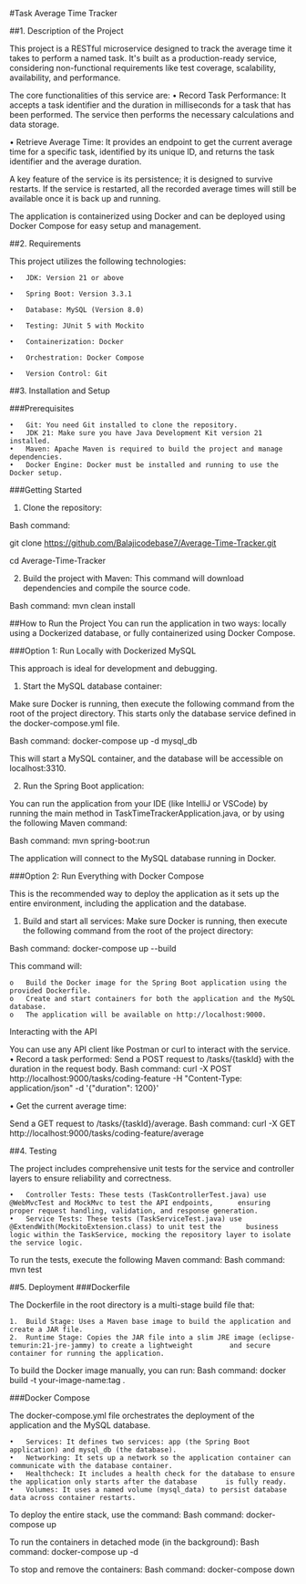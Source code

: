 #Task Average Time Tracker

##1. Description of the Project

This project is a RESTful microservice designed to track the average time it takes to perform a named task. It's built as a production-ready service, considering non-functional requirements like test coverage, scalability, availability, and performance.

The core functionalities of this service are:
•	Record Task Performance: It accepts a task identifier and the duration in milliseconds for a task that has been performed. The service then performs the necessary calculations and data storage.

•	Retrieve Average Time: It provides an endpoint to get the current average time for a specific task, identified by its unique ID, and returns the task identifier and the average duration.

A key feature of the service is its persistence; it is designed to survive restarts. If the service is restarted, all the recorded average times will still be available once it is back up and running.

The application is containerized using Docker and can be deployed using Docker Compose for easy setup and management.

##2. Requirements

This project utilizes the following technologies:

	•	JDK: Version 21 or above
	
	•	Spring Boot: Version 3.3.1
	
	•	Database: MySQL (Version 8.0)
	
	•	Testing: JUnit 5 with Mockito
	
	•	Containerization: Docker
	
	•	Orchestration: Docker Compose
	
	•	Version Control: Git

##3. Installation and Setup

###Prerequisites

	•	Git: You need Git installed to clone the repository.
	•	JDK 21: Make sure you have Java Development Kit version 21 installed.
	•	Maven: Apache Maven is required to build the project and manage dependencies.
	•	Docker Engine: Docker must be installed and running to use the Docker setup.
	
###Getting Started

1.	Clone the repository:

Bash command:

git clone https://github.com/Balajicodebase7/Average-Time-Tracker.git

cd Average-Time-Tracker

2.	Build the project with Maven:
This command will download dependencies and compile the source code.

Bash command:
mvn clean install

##How to Run the Project
You can run the application in two ways: locally using a Dockerized database, or fully containerized using Docker Compose.

###Option 1: Run Locally with Dockerized MySQL

This approach is ideal for development and debugging.

1.	Start the MySQL database container:

Make sure Docker is running, then execute the following command from the root of the project directory. This starts only the database service defined in the docker-compose.yml file.

Bash command:
docker-compose up -d mysql_db

This will start a MySQL container, and the database will be accessible on localhost:3310.

2.	Run the Spring Boot application:

You can run the application from your IDE (like IntelliJ or VSCode) by running the main method in TaskTimeTrackerApplication.java, or by using the following Maven command:

Bash command:
mvn spring-boot:run

The application will connect to the MySQL database running in Docker.

###Option 2: Run Everything with Docker Compose

This is the recommended way to deploy the application as it sets up the entire environment, including the application and the database.

1.	Build and start all services: Make sure Docker is running, then execute the following command from the root of the project directory: 

Bash command:
docker-compose up --build

This command will: 

	o	Build the Docker image for the Spring Boot application using the provided Dockerfile.
	o	Create and start containers for both the application and the MySQL database.
	o	The application will be available on http://localhost:9000.
	
Interacting with the API

You can use any API client like Postman or curl to interact with the service.
•	Record a task performed:
Send a POST request to /tasks/{taskId} with the duration in the request body.
Bash command:
curl -X POST http://localhost:9000/tasks/coding-feature -H "Content-Type: application/json" -d '{"duration": 1200}'

•	Get the current average time:

Send a GET request to /tasks/{taskId}/average.
Bash command:
curl -X GET http://localhost:9000/tasks/coding-feature/average

##4. Testing

The project includes comprehensive unit tests for the service and controller layers to ensure reliability and correctness.
	
	•	Controller Tests: These tests (TaskControllerTest.java) use @WebMvcTest and MockMvc to test the API endpoints, 		ensuring proper request handling, validation, and response generation.
	•	Service Tests: These tests (TaskServiceTest.java) use @ExtendWith(MockitoExtension.class) to unit test the 		business logic within the TaskService, mocking the repository layer to isolate the service logic.
	
To run the tests, execute the following Maven command:
Bash command:
mvn test

##5. Deployment
###Dockerfile

The Dockerfile in the root directory is a multi-stage build file that:
	
	1.	Build Stage: Uses a Maven base image to build the application and create a JAR file.
	2.	Runtime Stage: Copies the JAR file into a slim JRE image (eclipse-temurin:21-jre-jammy) to create a lightweight 		and secure container for running the application.
	
To build the Docker image manually, you can run:
Bash command:
docker build -t your-image-name:tag .

###Docker Compose

The docker-compose.yml file orchestrates the deployment of the application and the MySQL database.
	
	•	Services: It defines two services: app (the Spring Boot application) and mysql_db (the database).
	•	Networking: It sets up a network so the application container can communicate with the database container.
	•	Healthcheck: It includes a health check for the database to ensure the application only starts after the database 		is fully ready.
	•	Volumes: It uses a named volume (mysql_data) to persist database data across container restarts.
	
To deploy the entire stack, use the command:
Bash command:
docker-compose up

To run the containers in detached mode (in the background):
Bash command:
docker-compose up -d

To stop and remove the containers:
Bash command:
docker-compose down



